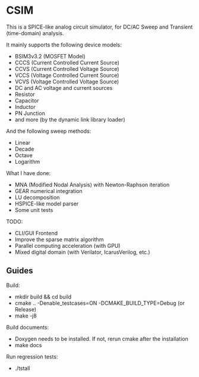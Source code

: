 # CSIM

This is a SPICE-like analog circuit simulator, for DC/AC Sweep and Transient (time-domain) analysis.

It mainly supports the following device models:
* BSIM3v3.2 (MOSFET Model)
* CCCS (Current Controlled Current Source)
* CCVS (Current Controlled Voltage Source)
* VCCS (Voltage Controlled Current Source)
* VCVS (Voltage Controlled Voltage Source)
* DC and AC voltage and current sources
* Resistor
* Capacitor
* Inductor
* PN Junction
* and more (by the dynamic link library loader)

And the following sweep methods:
* Linear
* Decade
* Octave
* Logarithm

What I have done:
* MNA (Modified Nodal Analysis) with Newton-Raphson iteration
* GEAR numerical integration
* LU decomposition
* HSPICE-like model parser
* Some unit tests

TODO:
* CLI/GUI Frontend
* Improve the sparse matrix algorithm
* Parallel computing acceleration (with GPU)
* Mixed digital domain (with Verilator, IcarusVerilog, etc.)

## Guides

Build:
* mkdir build && cd build
* cmake .. -Denable_testcases=ON -DCMAKE_BUILD_TYPE=Debug    (or Release)
* make -j8

Build documents:
* Doxygen needs to be installed. If not, rerun cmake after the installation
* make docs

Run regression tests:
* ./tstall
